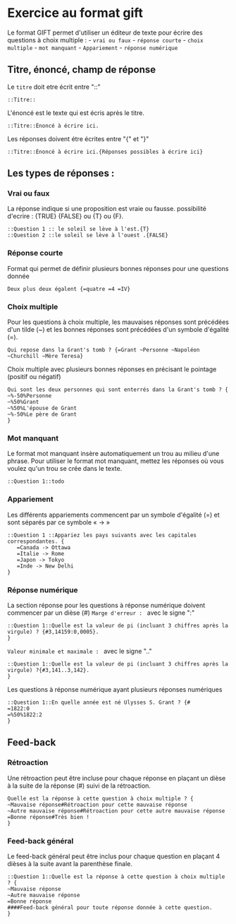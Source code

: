 # Exercice au format gift

Le format GIFT permet d'utiliser un éditeur de texte pour écrire des questions à choix multiple :
    - `vrai ou faux`
    - `réponse courte`
    - `choix multiple`
    - `mot manquant`
    - `Appariement`
    - `réponse numérique`
  
    
##  Titre, énoncé, champ de réponse

Le `titre` doit etre écrit entre "::"

~~~
::Titre::
~~~

L'énoncé est le texte qui est écris après le titre.
~~~
::Titre::Énoncé à écrire ici.
~~~

Les réponses doivent étre écrites entre  "{" et  "}"
~~~
::Titre::Énoncé à écrire ici.{Réponses possibles à écrire ici}
~~~

##  Les types de réponses :

### Vrai ou faux

La réponse indique si une proposition est vraie ou fausse.
possibilité d'ecrire : {TRUE}  {FALSE}  ou  {T} ou {F}. 
~~~
::Question 1 :: le soleil se lève à l'est.{T}
::Question 2 ::le soleil se lève à l'ouest .{FALSE}
~~~


### Réponse courte
Format qui permet de définir plusieurs bonnes réponses pour une questions donnée
~~~
Deux plus deux égalent {=quatre =4 =IV}
~~~

### Choix multiple
Pour les questions à choix multiple, les mauvaises réponses sont précédées d'un tilde (~) et les bonnes réponses sont précédées d'un symbole d'égalité (=). 
~~~
Qui repose dans la Grant's tomb ? {=Grant ~Personne ~Napoléon ~Churchill ~Mère Teresa}
~~~
Choix multiple avec plusieurs bonnes réponses en précisant le pointage (positif ou négatif)
~~~
Qui sont les deux personnes qui sont enterrés dans la Grant's tomb ? {
~%-50%Personne
~%50%Grant
~%50%L'épouse de Grant
~%-50%Le père de Grant
}
~~~


### Mot manquant
Le format mot manquant insère automatiquement un trou au milieu d'une phrase.
Pour utiliser le format mot manquant, mettez les réponses où vous voulez qu'un trou se crée dans le texte.
~~~
::Question 1::todo
~~~

###  Appariement
Les différents appariements commencent par un symbole d'égalité (=) et sont séparés par ce symbole « -> »
~~~
::Question 1 ::Appariez les pays suivants avec les capitales correspondantes. {
   =Canada -> Ottawa
   =Italie -> Rome
   =Japon -> Tokyo
   =Inde -> New Delhi
}
~~~

### Réponse numérique 
La section réponse pour les questions à réponse numérique doivent commencer par un dièse (#)
`Marge d'erreur : ` avec le signe  ":"
~~~
::Question 1::Quelle est la valeur de pi (incluant 3 chiffres après la virgule) ? {#3,14159:0,0005}.
}
~~~
`Valeur minimale et maximale : ` avec le signe  ".."
~~~
::Question 1::Quelle est la valeur de pi (incluant 3 chiffres après la virgule) ?{#3,141..3,142}.
}
~~~
Les questions à réponse numérique ayant plusieurs réponses numériques
~~~
::Question 1::En quelle année est né Ulysses S. Grant ? {#
=1822:0
=%50%1822:2
}
~~~
## Feed-back

### Rétroaction 
Une rétroaction peut être incluse pour chaque réponse en plaçant un dièse à la suite de la réponse (#) suivi de la rétroaction. 
~~~
Quelle est la réponse à cette question à choix multiple ? {
~Mauvaise réponse#Rétroaction pour cette mauvaise réponse
~Autre mauvaise réponse#Rétroaction pour cette autre mauvaise réponse
=Bonne réponse#Très bien !
}
~~~

### Feed-back général

Le feed-back général peut être inclus pour chaque question en plaçant 4 dièses à la suite avant la parenthèse finale. 
~~~
::Question 1::Quelle est la réponse à cette question à choix multiple ? {
~Mauvaise réponse
~Autre mauvaise réponse
=Bonne réponse
####Feed-back général pour toute réponse donnée à cette question.
}
~~~







